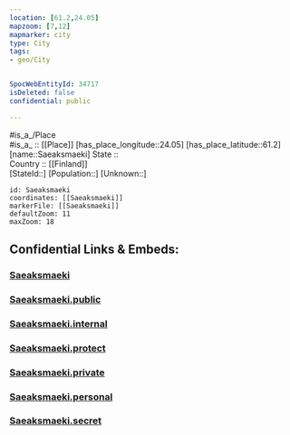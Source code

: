 ```yaml
---
location: [61.2,24.05] 
mapzoom: [7,12] 
mapmarker: city 
type: City
tags:
- geo/City


SpocWebEntityId: 34717
isDeleted: false
confidential: public

---
```

#is_a_/Place  
#is_a_ :: [[Place]] 
[has_place_longitude::24.05] 
[has_place_latitude::61.2] 
[name::Saeaksmaeki] 
State ::  
Country :: [[Finland]]  
[StateId::] 
[Population::] 
[Unknown::] 


```leaflet
id: Saeaksmaeki
coordinates: [[Saeaksmaeki]] 
markerFile: [[Saeaksmaeki]] 
defaultZoom: 11 
maxZoom: 18
```


## Confidential Links & Embeds: 

### [Saeaksmaeki](/_Standards/Earth/Continent/Europe/Europe~North/Finland/Provinces~Finland/Western_Finland/counties~Western_Finland/Pirkanmaa/City/Saeaksmaeki.md) 

### [Saeaksmaeki.public](/_public/Earth/Continent/Europe/Europe~North/Finland/Provinces~Finland/Western_Finland/counties~Western_Finland/Pirkanmaa/City/Saeaksmaeki.public.md) 

### [Saeaksmaeki.internal](/_internal/Earth/Continent/Europe/Europe~North/Finland/Provinces~Finland/Western_Finland/counties~Western_Finland/Pirkanmaa/City/Saeaksmaeki.internal.md) 

### [Saeaksmaeki.protect](/_protect/Earth/Continent/Europe/Europe~North/Finland/Provinces~Finland/Western_Finland/counties~Western_Finland/Pirkanmaa/City/Saeaksmaeki.protect.md) 

### [Saeaksmaeki.private](/_private/Earth/Continent/Europe/Europe~North/Finland/Provinces~Finland/Western_Finland/counties~Western_Finland/Pirkanmaa/City/Saeaksmaeki.private.md) 

### [Saeaksmaeki.personal](/_personal/Earth/Continent/Europe/Europe~North/Finland/Provinces~Finland/Western_Finland/counties~Western_Finland/Pirkanmaa/City/Saeaksmaeki.personal.md) 

### [Saeaksmaeki.secret](/_secret/Earth/Continent/Europe/Europe~North/Finland/Provinces~Finland/Western_Finland/counties~Western_Finland/Pirkanmaa/City/Saeaksmaeki.secret.md)

